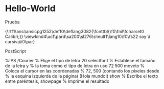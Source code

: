 # Hello-World
Prueba

{\rtf1\ansi\ansicpg1252\deff0\deflang3082{\fonttbl{\f0\fnil\fcharset0 Calibri;}}
\viewkind4\uc1\pard\sa200\sl276\slmult1\lang10\f0\fs22 soy \i cursiva\i0\par}


PostScript

%!PS
/Courier        % Elige el tipo de letra
20 selectfont  % Establece el tamaño de la letra y
                       % la toma como el tipo de letra en uso
72 500 moveto % Coloca el cursor en las coordenadas
                         % 72, 500 (contando los píxeles desde
                         % la esquina izquierda de la página)
(Hola mundo!) show % Escribe el texto entre paréntesis,
showpage                % Imprime el resultado

